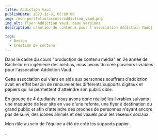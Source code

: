 ```yaml
---
title: Addiction Vaud
publishDate: 2023-12-01 00:00:00
img: /mon-portfolio/assets/addiction_vaud.png
img_alt: flyer Addiction Vaud, deux versions
description: création de contenus pour l'association Addiction Vaud|

tags:
  - Design
  - Création de contenu
---
```


Dans le cadre du cours "production de contenu média" en 2e année de Bachelor en ingénierie des médias, nous avons dû créé plusieurs livrables pour l'assocation Addiction Vaud.

Cette association qui vient en aide aux personnes souffrant d'addiction avait en effet besoin de renouveler les différents supports digitaux et papiers qui lui permettent d'atteindre son public cible.

En groupe de 4 étudiants, nous avons donc réalisé les livrables suivants : une maquette de leur site en vue d'une refonte, une flyer à destination du grand public et afin d'atteindre des proches de personnes n'ayant encore pas de suivi, des icones animés et des visuels pour les réseaux sociaux.

Mon rôle au sein de l'équipe a été de créé les supports papier.

.
